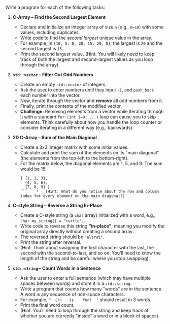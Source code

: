 Write a program for each of the following tasks:

1.  **C-Array – Find the Second Largest Element**

    - Declare and initialize an integer array of size `n` (e.g., `n=10`) with some values, including duplicates.
    - Write code to find the _second largest_ unique value in the array.
    - For example, in `{10, 5, 8, 20, 15, 20, 8}`, the largest is `20` and the second largest is `15`.
    - Print the second largest value. (Hint: You will likely need to keep track of both the largest and second-largest values as you loop through the array).

2.  **`std::vector` – Filter Out Odd Numbers**

    - Create an empty `std::vector` of integers.
    - Ask the user to enter numbers until they input `-1`, and `push_back` each number into the vector.
    - Now, iterate through the vector and **remove** all odd numbers from it.
    - Finally, print the contents of the modified vector.
    - **Challenge:** Removing elements from a vector while iterating through it with a standard `for (int i=0; ...)` loop can cause you to skip elements. Think carefully about how you handle the loop counter or consider iterating in a different way (e.g., backwards).

3.  **2D C-Array – Sum of the Main Diagonal**

    - Create a 3x3 integer matrix with some initial values.
    - Calculate and print the sum of the elements on its "main diagonal" (the elements from the top-left to the bottom-right).
    - For the matrix below, the diagonal elements are 1, 5, and 9. The sum would be 15.
      ````
      { {1, 2, 3},
        {4, 5, 6},
        {7, 8, 9} }
      ```    *   (Hint: What do you notice about the row and column index for every element on the main diagonal?)
      ````

4.  **C-style String – Reverse a String In-Place**

    - Create a C-style string (a `char` array) initialized with a word, e.g., `char my_string[] = "turtle";`.
    - Write code to reverse this string **"in-place"**, meaning you modify the original array directly without creating a second array.
    - The reversed string should be `"eltrut"`.
    - Print the string after reversal.
    - (Hint: Think about swapping the first character with the last, the second with the second-to-last, and so on. You'll need to know the length of the string and be careful where you stop swapping).

5.  **`std::string` – Count Words in a Sentence**
    - Ask the user to enter a full sentence (which may have multiple spaces between words) and store it in a `std::string`.
    - Write a program that counts how many "words" are in the sentence. A word is any sequence of non-space characters.
    - For example, `"  C++   is    fun!  "` should result in 3 words.
    - Print the final word count.
    - (Hint: You'll need to loop through the string and keep track of whether you are currently "inside" a word or in a block of spaces).
